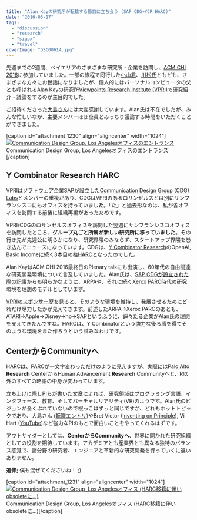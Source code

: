 ```yaml
---
title: "Alan Kayの研究所が転籍する節目に立ち会う (SAP CDG→YCR HARC)"
date: "2016-05-17"
tags: 
  - "discussion"
  - "research"
  - "sigpx"
  - "travel"
coverImage: "DSC00614.jpg"
---
```


先週までの2週間、ベイエリアのさまざまな研究所・企業を訪問し、[ACM CHI 2016](http://chi2016.acm.org/)に参加していました。一部の旅程で同行した[小山君](http://koyama.xyz/index-j.html)、[川松氏](http://tenju.jp/)ともども、さまざまな方々にお世話になりましたが、個人的にはパーソナルコンピュータの父とも呼ばれるAlan Kayの研究所[Viewpoints Research Institute (VPRI)](http://vpri.org/)で研究紹介・議論をするのが主目的でした。

ご招待くださった[大島さん](http://d.hatena.ne.jp/squeaker/)には大変感謝しています。Alan氏は不在でしたが、みんな忙しいなか、主要メンバーほぼ全員とみっちり議論する時間をいただくことができました。

\[caption id="attachment\_1230" align="aligncenter" width="1024"\][![Communication Design Group, Los Angelesオフィスのエントランス](/images/20160429_154234115_iOS-1024x577.jpg)](http://junkato.jp/ja/blog/wp-content/uploads/2016/05/20160429_154234115_iOS.jpg) Communication Design Group, Los Angelesオフィスのエントランス\[/caption\]

## Y Combinator Research HARC

VPRIはソフトウェア企業SAPが設立した[Communication Design Group (CDG) Labs](http://www.cdglabs.org/)とメンバーの重複があり、CDGはVPRIのあるロサンゼルスとは別にサンフランシスコにもオフィスを持っていまし**た**。「た」と過去形なのは、私が各オフィスを訪問する前後に組織再編があったためです。

VPRI/CDGのロサンゼルスオフィスを訪問した翌週にサンフランシスコオフィスを訪問したところ、**グループ丸ごと所属が新しい研究所に移っていました**。その行き先が先週公に明らかになり、研究界隈のみならず、スタートアップ界隈を巻き込んでニュースになっています。CDGは、[Y Combinator Research](https://ycr.org/)のOpenAI, Basic Incomeに続く3本目の柱[HARC](https://blog.ycombinator.com/harc)となったのでした。

Alan KayはACM CHI 2016最終日のPlenary talkにも出演し、60年代の自由闊達な研究開発環境について言及していました。Alan氏は、[SAP CDGが設立された際の記事](http://www.bloomberg.com/news/articles/2015-01-29/sap-looks-to-xerox-for-r-d-inspiration-builds-idea-lab)からも明らかなように、ARPAや、それに続くXerox PARC時代の研究環境を理想のモデルとしています。

[VPRIのスポンサー歴](http://vpri.org/html/sponsors.htm)を見ると、そのような環境を維持し、発展させるためにどれだけ尽力したかが見えてきます。前述したARPA→Xerox PARCのあとも、ATARI→Apple→Disney→hp→SAPというふうに、錚々たる企業がAlan氏の理想を支えてきたんですね。HARCは、Y Combinatorという強力な後ろ盾を得てそのような環境をまた作ろうという試みなわけです。

## CenterからCommunityへ

HARCは、PARCが一文字変わっただけのように見えますが、実際にはPalo Alto **Research** CenterからHuman Advancement **Research** Communityへと、R以外のすべての略語の中身が変わっています。

[立ち上げに際しPIらが書いた文章](https://blog.ycombinator.com/harc)によれば、研究領域はプログラミング言語、インタフェース、教育、そしてバーチャルリアリティ(VR)のようです。Alan氏のビジョンが全くぶれていないので根っこはずっと同じですが、どれもホットトピックであり、大島さん ([転職エントリ](http://d.hatena.ne.jp/squeaker/20160512#p1))やBret Victor ([Inventing on Principle](https://vimeo.com/36579366)), Vi Hart ([YouTube](https://www.youtube.com/user/Vihart))など強力なPIのもとで面白いことをやってくれるはずです。

アウトサイダーとしては、**CenterからCommunityへ**、世界に開かれた研究組織としての役割を期待しています。アカデミアとも産業界とも異なる独特のバランス感覚で、諸分野の研究者、エンジニアと革新的な研究開発を行っていくに違いありません。

**追伸;** 僕も混ぜてくださいね！ ;)

\[caption id="attachment\_1231" align="aligncenter" width="1024"\][![Communication Design Group, Los Angelesオフィス (HARC移籍に伴いobsoleteに…)](/images/DSC00614-1024x576.jpg)](http://junkato.jp/ja/blog/wp-content/uploads/2016/05/DSC00614.jpg) Communication Design Group, Los Angelesオフィス (HARC移籍に伴いobsoleteに…)\[/caption\]
